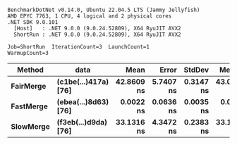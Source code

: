 ```

BenchmarkDotNet v0.14.0, Ubuntu 22.04.5 LTS (Jammy Jellyfish)
AMD EPYC 7763, 1 CPU, 4 logical and 2 physical cores
.NET SDK 9.0.101
  [Host]   : .NET 9.0.0 (9.0.24.52809), X64 RyuJIT AVX2
  ShortRun : .NET 9.0.0 (9.0.24.52809), X64 RyuJIT AVX2

Job=ShortRun  IterationCount=3  LaunchCount=1  
WarmupCount=3  

```
| Method    | data                 | Mean       | Error     | StdDev    | Median     | Min        | Max        | Gen0   | Allocated |
|---------- |--------------------- |-----------:|----------:|----------:|-----------:|-----------:|-----------:|-------:|----------:|
| **FairMerge** | **(c1be(...)417a) [76]** | **42.8609 ns** | **5.7407 ns** | **0.3147 ns** | **43.0199 ns** | **42.4984 ns** | **43.0643 ns** | **0.0017** |     **144 B** |
| **FastMerge** | **(ebea(...)8d63) [76]** |  **0.0022 ns** | **0.0636 ns** | **0.0035 ns** |  **0.0003 ns** |  **0.0000 ns** |  **0.0062 ns** |      **-** |         **-** |
| **SlowMerge** | **(f3eb(...)d9da) [76]** | **33.1316 ns** | **4.3472 ns** | **0.2383 ns** | **33.1046 ns** | **32.9079 ns** | **33.3822 ns** | **0.0010** |      **80 B** |
